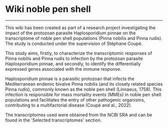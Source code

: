 # Wiki noble pen shell
------------------------
This wiki has been created as part of a research project investigating the impact of the protozoan parasite Haplosporidium pinnae on the transcriptome of noble pen shell populations (Pinna nobilis and Pinna rudis). The study is conducted under the supervision of Stéphane Coupé.

This study aims, firstly, to characterize the transcriptomic responses of Pinna nobilis and Pinna rudis to infection by the protozoan parasite Haplosporidium pinnae, and secondly, to identify the differentially expressed genes associated with the immune response. 

Haplosporidium pinnae is a parasitic protozoan that infects the Mediterranean endemic bivalve Pinna nobilis (and its closely related species Pinna rudis), commonly known as the noble pen shell (Linnaeus, 1758). This infection is responsible for mass mortality events (MMEs) in noble pen shell populations and facilitates the entry of other pathogenic organisms, contributing to a multifactorial disease (Coupé and al., 2022).

The transcriptomes used were obtained from the NCBI SRA and can be found in the 'Selected transcriptomes' section.
